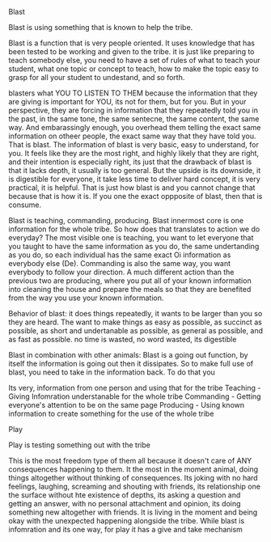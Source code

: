 Blast

Blast is using something that is known to help the tribe.

Blast is a function that is very people oriented. It uses knowledge that has been tested to be working and given to the tribe. it is just like preparing to teach somebody else, you need to have a set of rules of what to teach your student, what one topic or concept to teach, how to make the topic easy to grasp for all your student to undestand, and so forth. 

blasters what YOU TO LISTEN TO THEM because the information that they are giving is important for YOU, its not for them, but for you. But in your perspective, they are forcing in information that they repeatedly told you in the past, in the same tone, the same sentecne, the same content, the same way. And embarassingly enough, you overhead them telling the exact same information on otheer people, the exact same way that they have told you. That is blast. The information of blast is very basic, easy to understand, for you. It feels like they are the most right, and highly likely that they are right, and their intention is especially right, its just that the drawback of blast is that it lacks depth, it usually is too general. But the upside is its downside, it is digestible for everyone, it take less time to deliver hard concept, it is very practical, it is helpful. That is just how blast is and you cannot change that because that is how it is. If you one the exact oppposite of blast, then that is consume.

Blast is teaching, commanding, producing. Blast innermost core is one information for the whole tribe. So how does that translates to action we do everyday? The most visible one is teaching, you want to let everyone that you taught to have the same information as you do, the same undertanding as you do, so each individual has the same exact Oi information as everybody else (De). Commanding is also the same way, you want everybody to follow your direction. A much different action than the previous two are producing, where you put all of your known information into cleaning the house and prepare the meals so that they are benefited from the way you use your known information.

Behavior of blast:
it does things repeatedly, it wants to be larger than you so they are heard. The want to make things as easy as possible, as succinct as possible, as short and undertanable as possible, as general as possible, and as fast as possible. no time is wasted, no word wasted, its digestible

Blast in combination with other animals:
Blast is a going out function, by itself the information is going out then it dissipates. So to make full use of blast, you need to take in the information back. To do that you 


Its very, information from one person and using that for the tribe
Teaching - Giving Infomration understanable for the whole tribe
Commanding - Getting everyone's attention to be on the same page
Producing - Using known information to create something for the use of the whole tribe


Play

Play is testing something out with the tribe

This is the most freedom type of them all because it doesn't care of ANY consequences happening to them. It the most in  the moment animal, doing things altogether without thinking of consequences. Its joking with no hard feelings, laughing, screaming and shouting with friends, its relationship one the surface without hte existence of depths, its asking a question and getting an answer, with no personal attachment and opinion, its doing something new altogether with friends. It is living in the moment and being okay with the unexpected happening alongside the tribe. While blast is infomration and its one way, for play it has a give and take mechanism